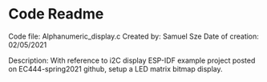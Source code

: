 # Code Readme

Code file: Alphanumeric_display.c
Created by: Samuel Sze
Date of creation: 02/05/2021

Description:
With reference to i2C display ESP-IDF example project posted on EC444-spring2021 github, setup a LED matrix bitmap display. 
